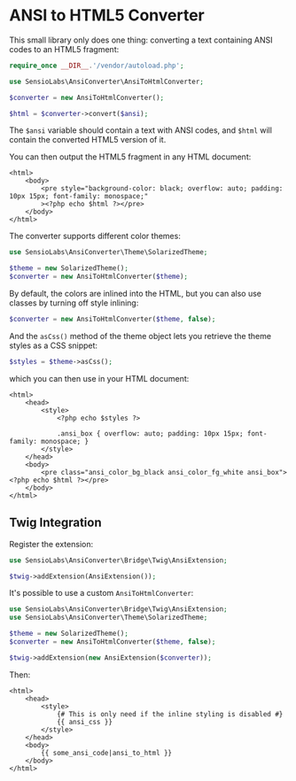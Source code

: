 ANSI to HTML5 Converter
=======================

This small library only does one thing: converting a text containing ANSI
codes to an HTML5 fragment:

```php
require_once __DIR__.'/vendor/autoload.php';

use SensioLabs\AnsiConverter\AnsiToHtmlConverter;

$converter = new AnsiToHtmlConverter();

$html = $converter->convert($ansi);
```

The `$ansi` variable should contain a text with ANSI codes, and `$html` will
contain the converted HTML5 version of it.

You can then output the HTML5 fragment in any HTML document:

```html+php
<html>
    <body>
        <pre style="background-color: black; overflow: auto; padding: 10px 15px; font-family: monospace;"
        ><?php echo $html ?></pre>
    </body>
</html>
```

The converter supports different color themes:

```php
use SensioLabs\AnsiConverter\Theme\SolarizedTheme;

$theme = new SolarizedTheme();
$converter = new AnsiToHtmlConverter($theme);
```

By default, the colors are inlined into the HTML, but you can also use classes
by turning off style inlining:

```php
$converter = new AnsiToHtmlConverter($theme, false);
```

And the `asCss()` method of the theme object lets you retrieve the theme styles
as a CSS snippet:

```php
$styles = $theme->asCss();
```

which you can then use in your HTML document:

```html+php
<html>
    <head>
        <style>
            <?php echo $styles ?>

            .ansi_box { overflow: auto; padding: 10px 15px; font-family: monospace; }
        </style>
    </head>
    <body>
        <pre class="ansi_color_bg_black ansi_color_fg_white ansi_box"><?php echo $html ?></pre>
    </body>
</html>
```

Twig Integration
----------------

Register the extension:

```php
use SensioLabs\AnsiConverter\Bridge\Twig\AnsiExtension;

$twig->addExtension(AnsiExtension());
```

It's possible to use a custom ``AnsiToHtmlConverter``:

```php
use SensioLabs\AnsiConverter\Bridge\Twig\AnsiExtension;
use SensioLabs\AnsiConverter\Theme\SolarizedTheme;

$theme = new SolarizedTheme();
$converter = new AnsiToHtmlConverter($theme, false);

$twig->addExtension(new AnsiExtension($converter));
```

Then:

```jinja
<html>
    <head>
        <style>
            {# This is only need if the inline styling is disabled #}
            {{ ansi_css }}
        </style>
    </head>
    <body>
        {{ some_ansi_code|ansi_to_html }}
    </body>
</html>
```

